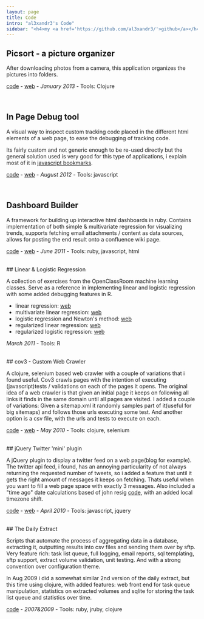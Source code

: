 ```yaml
---
layout: page
title: Code
intro: "al3xandr3's Code"
sidebar: "<h4>my <a href='https://github.com/al3xandr3/'>github</a></h4>"
---
```


## Picsort - a picture organizer

After downloading photos from a camera, this application organizes the pictures into folders.

[code](https://github.com/al3xandr3/picsort) - [web](https://github.com/al3xandr3/picsort) - _January 2013_ - Tools: Clojure

<br/>

## In Page Debug tool

A visual way to inspect custom tracking code placed in the different html elements of a web page, to ease the debugging of tracking code.

Its fairly custom and not generic enough to be re-used directly but the general solution used is very good for this type of applications, i explain most of it in [javascript bookmarks](http://al3xandr3.github.io/2012/12/05/javascript-bookmarks.html).

[code](https://gist.github.com/al3xandr3/3665292) - [web](http://al3xandr3.github.io/2012/12/05/javascript-bookmarks.html) - _August 2012_ - Tools: javascript

<br/>

## Dashboard Builder

A framework for building up interactive html dashboards in ruby. Contains
implementation of both simple & multivariate regression for visualizing
trends, supports fetching email attachments / content as data sources, allows
for posting the end result onto a confluence wiki page.

[code][1] - [web][2] - _June 2011_ - Tools: ruby, javascript, html

<br/>
## Linear & Logistic Regression

A collection of exercises from the OpenClassRoom machine learning classes.
Serve as a reference in implementing linear and logistic regression with some
added debugging features in R.

 * linear regression: [web][3]
 * multivariate linear regression: [web][5]
 * logistic regression and Newton's method: [web][7]
 * regularized linear regression: [web][9]
 * regularized logistic regression: [web][11]

_March 2011_ - Tools: R

<br/>
## cov3 - Custom Web Crawler

A clojure, selenium based web crawler with a couple of variations that i found
useful. Cov3 crawls pages with the intention of executing
(javascript)tests / validations on each of the pages it opens. The original idea
of a web crawler is that given an initial page it keeps on following all links
it finds in the same domain until all pages are visited. I added a couple of
variations: Given a sitemap.xml it randomly samples part of it(useful for big
sitemaps) and follows those urls executing some test. And another option is a
csv file, with the urls and tests to execute on each.

[code][13] - [web][14] - _May 2010_ - Tools: clojure, selenium

<br/>
## jQuery Twitter 'mini' plugin

A jQuery plugin to display a twitter feed on a web page(blog for example). The
twitter api feed, i found, has an annoying particularity of not always
returning the requested number of tweets, so i added a feature that until it
gets the right amount of messages it keeps on fetching. Thats useful when you
want to fill a web page space with exactly 3 messages. Also included a "time
ago" date calculations based of john resig [code][15], with an added local
timezone shift.

[code][16] - [web][17] - _April 2010_ - Tools: javascript, jquery


<br/>
## The Daily Extract

Scripts that automate the process of aggregating data in a database,
extracting it, outputting results into csv files and sending them over by
sftp. Very feature rich: task list queue, full logging, email reports, sql
templating, sftp support, extract volume validation, unit testing. And with a
strong convention over configuration theme.

In Aug 2009 i did a somewhat similar 2nd version of the daily extract, but
this time using clojure, with added features: web front end for task queue
manipulation, statistics on extracted volumes and sqlite for storing the task
list queue and statistics over time.

[code][18] - _2007&2009_ - Tools: ruby, jruby, clojure


   [1]: https://github.com/al3xandr3/Dashboard
   [2]: http://al3xandr3.github.com/2011/05/24/dashboards.html
   [3]: http://al3xandr3.github.com/2011/02/24/ml-ex2-linear-regression.html
   [4]: https://github.com/al3xandr3/al3xandr3.github.com/blob/master/_org/posts/ml2.r
   [5]: http://al3xandr3.github.com/2011/03/08/ml-ex3.html
   [6]: https://github.com/al3xandr3/al3xandr3.github.com/blob/master/_org/posts/ml3.r
   [7]: http://al3xandr3.github.com/2011/03/16/ml-ex4.html
   [8]: https://github.com/al3xandr3/al3xandr3.github.com/blob/master/_org/posts/ml4.r
   [9]: http://al3xandr3.github.com/2011/03/18/ml-ex51.html
   [10]: https://github.com/al3xandr3/al3xandr3.github.com/blob/master/_org/posts/ml5lin.r
   [11]: http://al3xandr3.github.com/2011/03/20/ml-ex52.html
   [12]: https://github.com/al3xandr3/al3xandr3.github.com/blob/master/_org/posts/ml5log.r
   [13]: https://github.com/al3xandr3/cov3
   [14]: http://al3xandr3.github.com/2010/05/22/clojure-selenium2-crawler-cov3.html
   [15]: http://ejohn.org/blog/javascript-pretty-date/
   [16]: https://github.com/al3xandr3/jquery-twitter-plugin
   [17]: http://al3xandr3.github.com/2010/04/10/jquery-twitter-plugin.html
   [18]: https://github.com/al3xandr3/daily-extract


